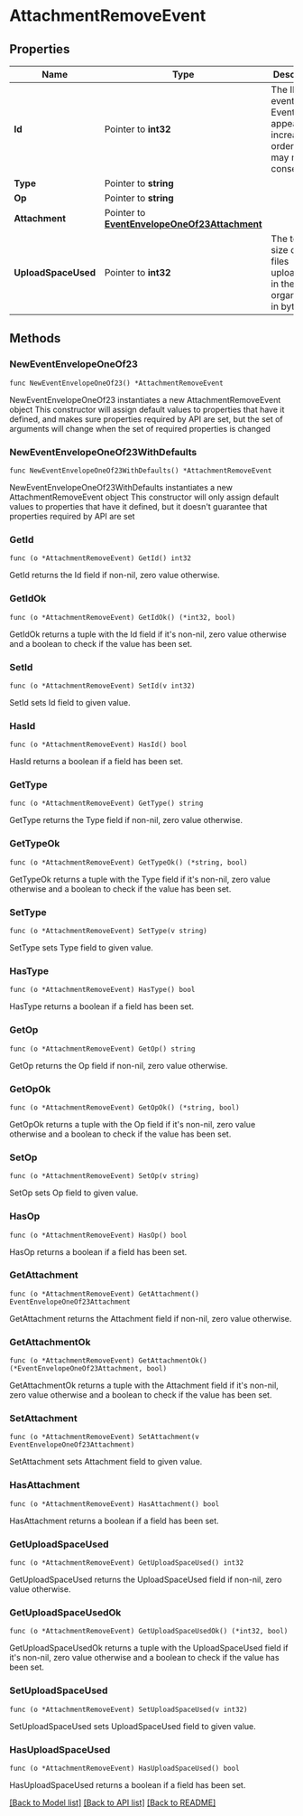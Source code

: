 # AttachmentRemoveEvent

## Properties

Name | Type | Description | Notes
------------ | ------------- | ------------- | -------------
**Id** | Pointer to **int32** | The ID of the event. Events appear in increasing order but may not be consecutive.  | [optional] 
**Type** | Pointer to **string** |  | [optional] 
**Op** | Pointer to **string** |  | [optional] 
**Attachment** | Pointer to [**EventEnvelopeOneOf23Attachment**](EventEnvelopeOneOf23Attachment.md) |  | [optional] 
**UploadSpaceUsed** | Pointer to **int32** | The total size of all files uploaded by in the organization, in bytes.  | [optional] 

## Methods

### NewEventEnvelopeOneOf23

`func NewEventEnvelopeOneOf23() *AttachmentRemoveEvent`

NewEventEnvelopeOneOf23 instantiates a new AttachmentRemoveEvent object
This constructor will assign default values to properties that have it defined,
and makes sure properties required by API are set, but the set of arguments
will change when the set of required properties is changed

### NewEventEnvelopeOneOf23WithDefaults

`func NewEventEnvelopeOneOf23WithDefaults() *AttachmentRemoveEvent`

NewEventEnvelopeOneOf23WithDefaults instantiates a new AttachmentRemoveEvent object
This constructor will only assign default values to properties that have it defined,
but it doesn't guarantee that properties required by API are set

### GetId

`func (o *AttachmentRemoveEvent) GetId() int32`

GetId returns the Id field if non-nil, zero value otherwise.

### GetIdOk

`func (o *AttachmentRemoveEvent) GetIdOk() (*int32, bool)`

GetIdOk returns a tuple with the Id field if it's non-nil, zero value otherwise
and a boolean to check if the value has been set.

### SetId

`func (o *AttachmentRemoveEvent) SetId(v int32)`

SetId sets Id field to given value.

### HasId

`func (o *AttachmentRemoveEvent) HasId() bool`

HasId returns a boolean if a field has been set.

### GetType

`func (o *AttachmentRemoveEvent) GetType() string`

GetType returns the Type field if non-nil, zero value otherwise.

### GetTypeOk

`func (o *AttachmentRemoveEvent) GetTypeOk() (*string, bool)`

GetTypeOk returns a tuple with the Type field if it's non-nil, zero value otherwise
and a boolean to check if the value has been set.

### SetType

`func (o *AttachmentRemoveEvent) SetType(v string)`

SetType sets Type field to given value.

### HasType

`func (o *AttachmentRemoveEvent) HasType() bool`

HasType returns a boolean if a field has been set.

### GetOp

`func (o *AttachmentRemoveEvent) GetOp() string`

GetOp returns the Op field if non-nil, zero value otherwise.

### GetOpOk

`func (o *AttachmentRemoveEvent) GetOpOk() (*string, bool)`

GetOpOk returns a tuple with the Op field if it's non-nil, zero value otherwise
and a boolean to check if the value has been set.

### SetOp

`func (o *AttachmentRemoveEvent) SetOp(v string)`

SetOp sets Op field to given value.

### HasOp

`func (o *AttachmentRemoveEvent) HasOp() bool`

HasOp returns a boolean if a field has been set.

### GetAttachment

`func (o *AttachmentRemoveEvent) GetAttachment() EventEnvelopeOneOf23Attachment`

GetAttachment returns the Attachment field if non-nil, zero value otherwise.

### GetAttachmentOk

`func (o *AttachmentRemoveEvent) GetAttachmentOk() (*EventEnvelopeOneOf23Attachment, bool)`

GetAttachmentOk returns a tuple with the Attachment field if it's non-nil, zero value otherwise
and a boolean to check if the value has been set.

### SetAttachment

`func (o *AttachmentRemoveEvent) SetAttachment(v EventEnvelopeOneOf23Attachment)`

SetAttachment sets Attachment field to given value.

### HasAttachment

`func (o *AttachmentRemoveEvent) HasAttachment() bool`

HasAttachment returns a boolean if a field has been set.

### GetUploadSpaceUsed

`func (o *AttachmentRemoveEvent) GetUploadSpaceUsed() int32`

GetUploadSpaceUsed returns the UploadSpaceUsed field if non-nil, zero value otherwise.

### GetUploadSpaceUsedOk

`func (o *AttachmentRemoveEvent) GetUploadSpaceUsedOk() (*int32, bool)`

GetUploadSpaceUsedOk returns a tuple with the UploadSpaceUsed field if it's non-nil, zero value otherwise
and a boolean to check if the value has been set.

### SetUploadSpaceUsed

`func (o *AttachmentRemoveEvent) SetUploadSpaceUsed(v int32)`

SetUploadSpaceUsed sets UploadSpaceUsed field to given value.

### HasUploadSpaceUsed

`func (o *AttachmentRemoveEvent) HasUploadSpaceUsed() bool`

HasUploadSpaceUsed returns a boolean if a field has been set.


[[Back to Model list]](../README.md#documentation-for-models) [[Back to API list]](../README.md#documentation-for-api-endpoints) [[Back to README]](../README.md)


